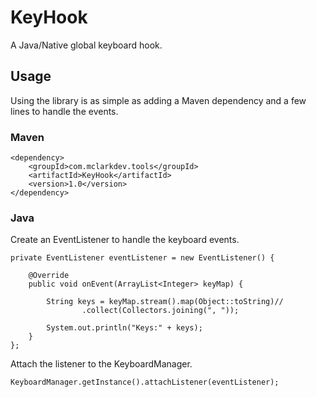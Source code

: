 # KeyHook

A Java/Native global keyboard hook.

## Usage

Using the library is as simple as adding a Maven dependency and a few lines to handle the events.

### Maven

```
<dependency>
    <groupId>com.mclarkdev.tools</groupId>
    <artifactId>KeyHook</artifactId>
    <version>1.0</version>
</dependency>
```

### Java

Create an EventListener to handle the keyboard events.

```
private EventListener eventListener = new EventListener() {

    @Override
    public void onEvent(ArrayList<Integer> keyMap) {

        String keys = keyMap.stream().map(Object::toString)//
                .collect(Collectors.joining(", "));

        System.out.println("Keys:" + keys);
    }
};
```

Attach the listener to the KeyboardManager.

```
KeyboardManager.getInstance().attachListener(eventListener);
```

